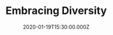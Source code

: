 ---
title: "Embracing Diversity"
image: "https://i.vimeocdn.com/video/848190602_780x439.webp"
date: "2020-01-19T15:30:00.000Z"
video:
  type: "vimeo"
  id: 385878815
speaker:
  name: "Bart Wilkins"
  permalink: "bart-wilkins"
series: "all-grown-up"
---